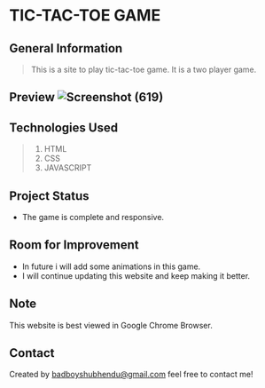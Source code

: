 # TIC-TAC-TOE GAME


## General Information
> This is a site to play tic-tac-toe game. It is a two player game.


## Preview ![Screenshot (619)](https://user-images.githubusercontent.com/82198522/181196759-5ceead97-4d28-481a-be8b-284f528febfe.png)



## Technologies Used
> 1. HTML
> 2. CSS
> 3. JAVASCRIPT


## Project Status
- The game is complete and responsive.


## Room for Improvement
- In future i will add some animations in this game.
- I will continue updating this website and keep making it better.


## Note
This website is best viewed in Google Chrome Browser.


## Contact
Created by badboyshubhendu@gmail.com  feel free to contact me!
